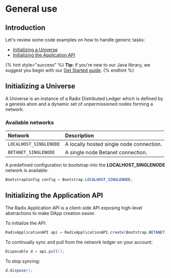 # General use

## Introduction

Let's review some code examples on how to handle generic tasks:

* [Initializing a Universe](general-use.md#initializing-a-universe)
* [Initializing the Application API](general-use.md#initializing-the-dapp-api)

{% hint style="success" %}
**Tip:** if you're new to our Java library, we suggest you begin with our [Get Started guide]().
{% endhint %}

## Initializing a Universe

A Universe is an instance of a Radix Distributed Ledger which is defined by a genesis atom and a dynamic set of unpermissioned nodes forming a network.

### Available networks

| Network | Description |
| :--- | :--- |
| `LOCALHOST_SINGLENODE` | A locally hosted single node connection. |
| `BETANET_SINGLENODE` | A single node Betanet connection. |

A predefined configuration to bootstrap into the **LOCALHOST\_SINGLENODE** network is available:

```java
BootstrapConfig config = Bootstrap.LOCALHOST_SINGLENODE;
```

## Initializing the Application API

The Radix Application API is a client-side API exposing high-level abstractions to make DApp creation easier.

To initialize the API:

```java
RadixApplicationAPI api = RadixApplicationAPI.create(Bootstrap.BETANET, identity);
```

To continually sync and pull from the network ledger on your account:

```java
Disposable d = api.pull();
```

To stop syncing:

```java
d.dispose();
```

